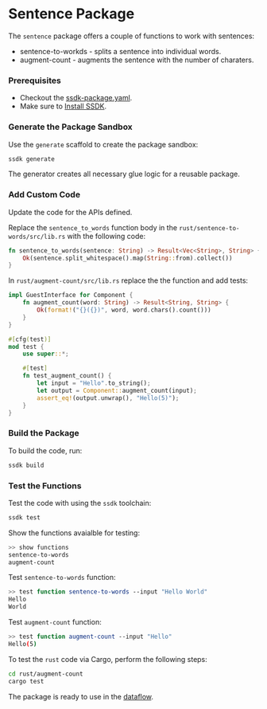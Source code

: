 # Sentence Package

The `sentence` package offers a couple of functions to work with sentences:

* sentence-to-workds - splits a sentence into individual words.
* augment-count - augments the sentence with the number of charaters.

### Prerequisites

* Checkout the [ssdk-package.yaml](./ssdk-package.yaml).
* Make sure to [Install SSDK].


### Generate the Package Sandbox

Use the `generate` scaffold to create the package sandbox:

```bash
ssdk generate
```

The generator creates all necessary glue logic for a reusable package.


### Add Custom Code

Update the code for the APIs defined.

Replace the `sentence_to_words` function body in the `rust/sentence-to-words/src/lib.rs` with the following code:

```rust
fn sentence_to_words(sentence: String) -> Result<Vec<String>, String> {
    Ok(sentence.split_whitespace().map(String::from).collect())
}
```

In `rust/augment-count/src/lib.rs` replace the the function and add tests:

```rust
impl GuestInterface for Component {
    fn augment_count(word: String) -> Result<String, String> {
        Ok(format!("{}({})", word, word.chars().count()))
    }
}

#[cfg(test)]
mod test {
    use super::*;

    #[test]
    fn test_augment_count() {
        let input = "Hello".to_string();
        let output = Component::augment_count(input);
        assert_eq!(output.unwrap(), "Hello(5)");
    }
}
```

### Build the Package

To build the code, run:

```bash
ssdk build
```

### Test the Functions

Test the code with using the `ssdk` toolchain:

```bash
ssdk test
```

Show the functions avaialble for testing:

```bash
>> show functions
sentence-to-words
augment-count
```

Test `sentence-to-words` function:

```bash
>> test function sentence-to-words --input "Hello World"
Hello
World
```

Test `augment-count` function:

```bash
>> test function augment-count --input "Hello"
Hello(5)
```

To test the `rust` code via Cargo, perform the following steps:

```bash
cd rust/augment-count
cargo test
```


The package is ready to use in the [dataflow](../../).

[Install SSDK]: /README.MD#prerequisites